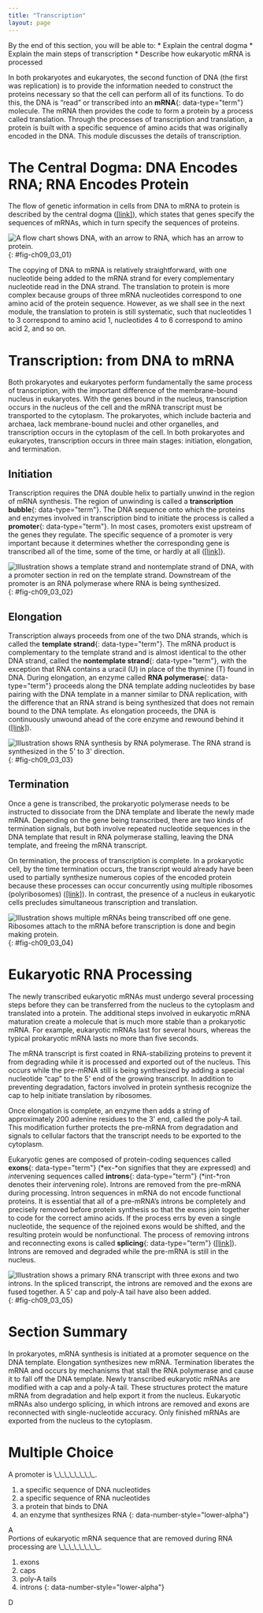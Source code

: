 ```yaml
---
title: "Transcription"
layout: page
---
```



<div data-type="abstract" markdown="1">
By the end of this section, you will be able to:
* Explain the central dogma
* Explain the main steps of transcription
* Describe how eukaryotic mRNA is processed

</div>

In both prokaryotes and eukaryotes, the second function of DNA (the first was replication) is to provide the information needed to construct the proteins necessary so that the cell can perform all of its functions. To do this, the DNA is “read” or transcribed into an **mRNA**{: data-type="term"} molecule. The mRNA then provides the code to form a protein by a process called translation. Through the processes of transcription and translation, a protein is built with a specific sequence of amino acids that was originally encoded in the DNA. This module discusses the details of transcription.

# The Central Dogma: DNA Encodes RNA; RNA Encodes Protein

The flow of genetic information in cells from DNA to mRNA to protein is described by the central dogma ([\[link\]](#fig-ch09_03_01)), which states that genes specify the sequences of mRNAs, which in turn specify the sequences of proteins.

 ![A flow chart shows DNA, with an arrow to RNA, which has an arrow to protein.](../resources/Figure_09_03_01.jpg "The central dogma states that DNA encodes RNA, which in turn encodes protein."){: #fig-ch09_03_01}

The copying of DNA to mRNA is relatively straightforward, with one nucleotide being added to the mRNA strand for every complementary nucleotide read in the DNA strand. The translation to protein is more complex because groups of three mRNA nucleotides correspond to one amino acid of the protein sequence. However, as we shall see in the next module, the translation to protein is still systematic, such that nucleotides 1 to 3 correspond to amino acid 1, nucleotides 4 to 6 correspond to amino acid 2, and so on.

# Transcription: from DNA to mRNA

Both prokaryotes and eukaryotes perform fundamentally the same process of transcription, with the important difference of the membrane-bound nucleus in eukaryotes. With the genes bound in the nucleus, transcription occurs in the nucleus of the cell and the mRNA transcript must be transported to the cytoplasm. The prokaryotes, which include bacteria and archaea, lack membrane-bound nuclei and other organelles, and transcription occurs in the cytoplasm of the cell. In both prokaryotes and eukaryotes, transcription occurs in three main stages: initiation, elongation, and termination.

## Initiation

Transcription requires the DNA double helix to partially unwind in the region of mRNA synthesis. The region of unwinding is called a **transcription bubble**{: data-type="term"}. The DNA sequence onto which the proteins and enzymes involved in transcription bind to initiate the process is called a **promoter**{: data-type="term"}. In most cases, promoters exist upstream of the genes they regulate. The specific sequence of a promoter is very important because it determines whether the corresponding gene is transcribed all of the time, some of the time, or hardly at all ([\[link\]](#fig-ch09_03_02)).

 ![Illustration shows a template strand and nontemplate strand of DNA, with a promoter section in red on the template strand. Downstream of the promoter is an RNA polymerase where RNA is being synthesized.](../resources/Figure_09_03_02.jpg "The initiation of transcription begins when DNA is unwound, forming a transcription bubble. Enzymes and other proteins involved in transcription bind at the promoter."){: #fig-ch09_03_02}

## Elongation

Transcription always proceeds from one of the two DNA strands, which is called the **template strand**{: data-type="term"}. The mRNA product is complementary to the template strand and is almost identical to the other DNA strand, called the **nontemplate strand**{: data-type="term"}, with the exception that RNA contains a uracil (U) in place of the thymine (T) found in DNA. During elongation, an enzyme called **RNA polymerase**{: data-type="term"} proceeds along the DNA template adding nucleotides by base pairing with the DNA template in a manner similar to DNA replication, with the difference that an RNA strand is being synthesized that does not remain bound to the DNA template. As elongation proceeds, the DNA is continuously unwound ahead of the core enzyme and rewound behind it ([\[link\]](#fig-ch09_03_03)).

 ![Illustration shows RNA synthesis by RNA polymerase. The RNA strand is synthesized in the 5\' to 3\' direction.](../resources/Figure_09_03_03.jpg "During elongation, RNA polymerase tracks along the DNA template, synthesizes mRNA in the 5' to 3' direction, and unwinds then rewinds the DNA as it is read."){: #fig-ch09_03_03}

## Termination

Once a gene is transcribed, the prokaryotic polymerase needs to be instructed to dissociate from the DNA template and liberate the newly made mRNA. Depending on the gene being transcribed, there are two kinds of termination signals, but both involve repeated nucleotide sequences in the DNA template that result in RNA polymerase stalling, leaving the DNA template, and freeing the mRNA transcript.

On termination, the process of transcription is complete. In a prokaryotic cell, by the time termination occurs, the transcript would already have been used to partially synthesize numerous copies of the encoded protein because these processes can occur concurrently using multiple ribosomes (polyribosomes) ([\[link\]](#fig-ch09_03_04)). In contrast, the presence of a nucleus in eukaryotic cells precludes simultaneous transcription and translation.

 ![Illustration shows multiple mRNAs being transcribed off one gene. Ribosomes attach to the mRNA before transcription is done and begin making protein.](../resources/Figure_09_03_04.jpg "Multiple polymerases can transcribe a single bacterial gene while numerous ribosomes concurrently translate the mRNA transcripts into polypeptides. In this way, a specific protein can rapidly reach a high concentration in the bacterial cell."){: #fig-ch09_03_04}

# Eukaryotic RNA Processing

The newly transcribed eukaryotic mRNAs must undergo several processing steps before they can be transferred from the nucleus to the cytoplasm and translated into a protein. The additional steps involved in eukaryotic mRNA maturation create a molecule that is much more stable than a prokaryotic mRNA. For example, eukaryotic mRNAs last for several hours, whereas the typical prokaryotic mRNA lasts no more than five seconds.

The mRNA transcript is first coated in RNA-stabilizing proteins to prevent it from degrading while it is processed and exported out of the nucleus. This occurs while the pre-mRNA still is being synthesized by adding a special nucleotide “cap” to the 5\' end of the growing transcript. In addition to preventing degradation, factors involved in protein synthesis recognize the cap to help initiate translation by ribosomes.

Once elongation is complete, an enzyme then adds a string of approximately 200 adenine residues to the 3\' end, called the poly-A tail. This modification further protects the pre-mRNA from degradation and signals to cellular factors that the transcript needs to be exported to the cytoplasm.

Eukaryotic genes are composed of protein-coding sequences called **exons**{: data-type="term"} (*ex-*on signifies that they are *ex*pressed) and *int*ervening sequences called **introns**{: data-type="term"} (*int-*ron denotes their *int*ervening role). Introns are removed from the pre-mRNA during processing. Intron sequences in mRNA do not encode functional proteins. It is essential that all of a pre-mRNA’s introns be completely and precisely removed before protein synthesis so that the exons join together to code for the correct amino acids. If the process errs by even a single nucleotide, the sequence of the rejoined exons would be shifted, and the resulting protein would be nonfunctional. The process of removing introns and reconnecting exons is called **splicing**{: data-type="term"} ([\[link\]](#fig-ch09_03_05)). Introns are removed and degraded while the pre-mRNA is still in the nucleus.

 ![Illustration shows a primary RNA transcript with three exons and two introns. In the spliced transcript, the introns are removed and the exons are fused together. A 5\' cap and poly-A tail have also been added.](../resources/Figure_09_03_05.jpg "Eukaryotic mRNA contains introns that must be spliced out. A 5' cap and 3' tail are also added."){: #fig-ch09_03_05}

# Section Summary

In prokaryotes, mRNA synthesis is initiated at a promoter sequence on the DNA template. Elongation synthesizes new mRNA. Termination liberates the mRNA and occurs by mechanisms that stall the RNA polymerase and cause it to fall off the DNA template. Newly transcribed eukaryotic mRNAs are modified with a cap and a poly-A tail. These structures protect the mature mRNA from degradation and help export it from the nucleus. Eukaryotic mRNAs also undergo splicing, in which introns are removed and exons are reconnected with single-nucleotide accuracy. Only finished mRNAs are exported from the nucleus to the cytoplasm.

# Multiple Choice

<div data-type="exercise">
<div data-type="problem" markdown="1">
A promoter is \_\_\_\_\_\_\_\_.

1.  a specific sequence of DNA nucleotides
2.  a specific sequence of RNA nucleotides
3.  a protein that binds to DNA
4.  an enzyme that synthesizes RNA
{: data-number-style="lower-alpha"}

</div>
<div data-type="solution" markdown="1">
A

</div>
</div>

<div data-type="exercise">
<div data-type="problem" markdown="1">
Portions of eukaryotic mRNA sequence that are removed during RNA processing are \_\_\_\_\_\_\_\_.

1.  exons
2.  caps
3.  poly-A tails
4.  introns
{: data-number-style="lower-alpha"}

</div>
<div data-type="solution" markdown="1">
D

</div>
</div>

